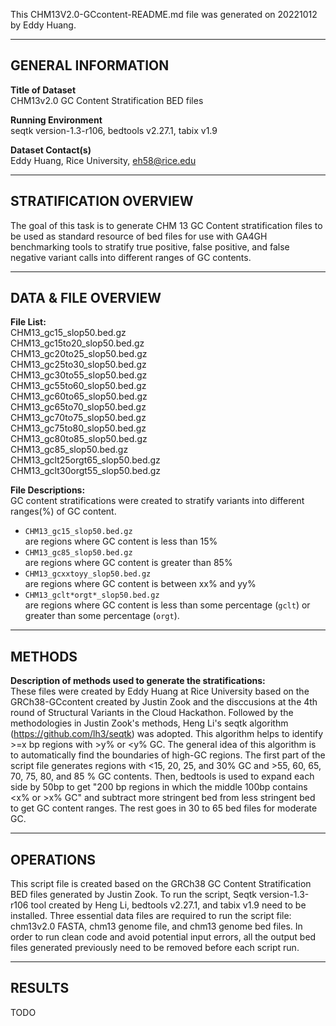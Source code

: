 This CHM13V2.0-GCcontent-README.md file was generated on 20221012 by Eddy Huang.

---
GENERAL INFORMATION
---
**Title of Dataset** \
CHM13v2.0 GC Content Stratification BED files

**Running Environment** \
seqtk version-1.3-r106, bedtools v2.27.1, tabix v1.9

**Dataset Contact(s)** \
Eddy Huang, Rice University, eh58@rice.edu

---
STRATIFICATION OVERVIEW
---
The goal of this task is to generate CHM 13 GC Content stratification files to be used as standard resource of bed files for use with GA4GH benchmarking tools to stratify true positive, false positive, and false negative variant calls into different ranges of GC contents.

---
DATA & FILE OVERVIEW
---
**File List:** \
CHM13_gc15_slop50.bed.gz  
CHM13_gc15to20_slop50.bed.gz  
CHM13_gc20to25_slop50.bed.gz  
CHM13_gc25to30_slop50.bed.gz  
CHM13_gc30to55_slop50.bed.gz  
CHM13_gc55to60_slop50.bed.gz  
CHM13_gc60to65_slop50.bed.gz  
CHM13_gc65to70_slop50.bed.gz  
CHM13_gc70to75_slop50.bed.gz  
CHM13_gc75to80_slop50.bed.gz  
CHM13_gc80to85_slop50.bed.gz  
CHM13_gc85_slop50.bed.gz  
CHM13_gclt25orgt65_slop50.bed.gz  
CHM13_gclt30orgt55_slop50.bed.gz 

**File Descriptions:** \
GC content stratifications were created to stratify variants into different ranges(%) of GC content. 

- `CHM13_gc15_slop50.bed.gz`  
are regions where GC content is less than 15%
- `CHM13_gc85_slop50.bed.gz`  
are regions where GC content is greater than 85%
- `CHM13_gcxxtoyy_slop50.bed.gz`  
are regions where GC content is between xx% and yy%
- `CHM13_gclt*orgt*_slop50.bed.gz`  
are regions where GC content is less than some percentage (`gclt`) or greater than some percentage (`orgt`).

---
METHODS
---
**Description of methods used to generate the stratifications:** \
These files were created by Eddy Huang at Rice University based on the GRCh38-GCcontent created by Justin Zook and the disccusions at the 4th round of Structural Variants in the Cloud Hackathon. Followed by the methodologies in Justin Zook's methods, Heng Li's seqtk algorithm (https://github.com/lh3/seqtk) was adopted. This algorithm helps to identify  >=x bp regions with  >y% or <y% GC. The general idea of this algorithm is to automatically find the boundaries of high-GC regions.
The first part of the script file generates regions with <15, 20, 25, and 30% GC and >55, 60, 65, 70, 75, 80, and 85 % GC contents. Then, bedtools is used to expand each side by 50bp to get "200 bp regions in which the middle 100bp contains <x% or >x% GC" and subtract more stringent bed from less stringent bed to get GC content ranges. The rest goes in 30 to 65 bed files for moderate GC.

---
OPERATIONS
---
This script file is created based on the GRCh38 GC Content Stratification BED files generated by Justin Zook. To run the script, Seqtk version-1.3-r106 tool created by Heng Li, bedtools v2.27.1, and tabix v1.9 need to be installed. Three essential data files are required to run the script file: chm13v2.0 FASTA, chm13 genome file, and chm13 genome bed files. In order to run clean code and avoid potential input errors, all the output bed files generated previously need to be removed before each script run.

---
RESULTS
---
TODO
